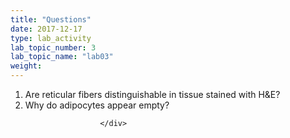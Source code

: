 ```yaml
---
title: "Questions"
date: 2017-12-17
type: lab_activity
lab_topic_number: 3
lab_topic_name: "lab03"
weight: 
---
```

<div class="entrybody">
						
<ol>
<li>Are reticular fibers distinguishable in tissue stained with <span class="caps">H&amp;E</span>?</li>
<li>Why do adipocytes appear empty?</li>
</ol>


						
						
						</div>